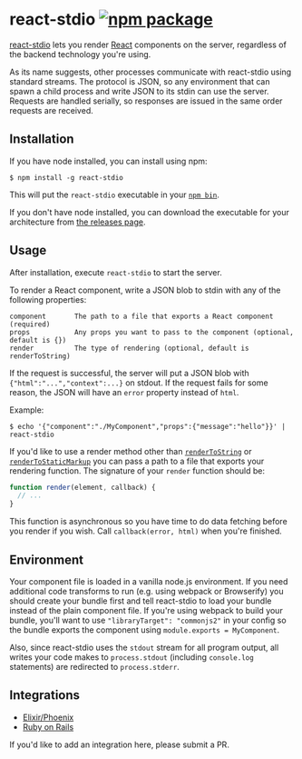 # react-stdio [![npm package][npm-badge]][npm]

[npm-badge]: https://img.shields.io/npm/v/react-stdio.svg?style=flat-square
[npm]: https://www.npmjs.org/package/react-stdio

[react-stdio](https://github.com/ReactTraining/react-stdio) lets you render [React](https://reactjs.org/) components on the server, regardless of the backend technology you're using.

As its name suggests, other processes communicate with react-stdio using standard streams. The protocol is JSON, so any environment that can spawn a child process and write JSON to its stdin can use the server. Requests are handled serially, so responses are issued in the same order requests are received.

## Installation

If you have node installed, you can install using npm:

    $ npm install -g react-stdio

This will put the `react-stdio` executable in your [`npm bin`](https://docs.npmjs.com/cli/bin).

If you don't have node installed, you can download the executable for your architecture from [the releases page](https://github.com/ReactTraining/react-stdio/releases).

## Usage

After installation, execute `react-stdio` to start the server.

To render a React component, write a JSON blob to stdin with any of the following properties:

    component       The path to a file that exports a React component (required)
    props           Any props you want to pass to the component (optional, default is {})
    render          The type of rendering (optional, default is renderToString)

If the request is successful, the server will put a JSON blob with `{"html":"...","context":...}` on stdout. If the request fails for some reason, the JSON will have an `error` property instead of `html`.

Example:

    $ echo '{"component":"./MyComponent","props":{"message":"hello"}}' | react-stdio

If you'd like to use a render method other than [`renderToString`](https://facebook.github.io/react/docs/top-level-api.html#reactdomserver.rendertostring) or [`renderToStaticMarkup`](https://facebook.github.io/react/docs/top-level-api.html#reactdomserver.rendertostaticmarkup) you can pass a path to a file that exports your rendering function. The signature of your `render` function should be:

```js
function render(element, callback) {
  // ...
}
```

This function is asynchronous so you have time to do data fetching before you render if you wish. Call `callback(error, html)` when you're finished.

## Environment

Your component file is loaded in a vanilla node.js environment. If you need additional code transforms to run (e.g. using webpack or Browserify) you should create your bundle first and tell react-stdio to load your bundle instead of the plain component file. If you're using webpack to build your bundle, you'll want to use `"libraryTarget": "commonjs2"` in your config so the bundle exports the component using `module.exports = MyComponent`.

Also, since react-stdio uses the `stdout` stream for all program output, all writes your code makes to `process.stdout` (including `console.log` statements) are redirected to `process.stderr`.

## Integrations

* [Elixir/Phoenix](http://blog.overstuffedgorilla.com/render-react-with-phoenix/)
* [Ruby on Rails](https://github.com/aaronvb/rails_react_stdio)

If you'd like to add an integration here, please submit a PR.
